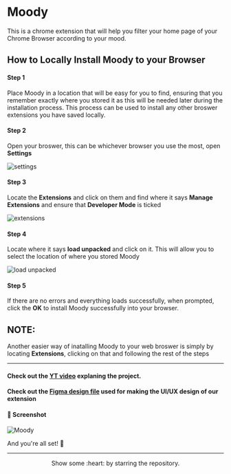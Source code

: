 <!-- <<<<<<< HEAD -->
# Moody
This is a chrome extension that will help you filter your home page of your Chrome Browser according to your mood.

## How to Locally Install Moody to your Browser

#### Step 1
Place Moody in a location that will be easy for you to find, ensuring that you remember exactly where you stored it as this will be needed later during the installation process. This process can be used to install any other broswer extensions you have saved locally.

#### Step 2
Open your broswer, this can be whichever browser you use the most, open **Settings**

![settings](https://user-images.githubusercontent.com/74776297/166063147-17eca9b6-c446-4c0c-856b-8c948826bc4d.png)

#### Step 3
Locate the **Extensions** and click on them and find where it says **Manage Extensions** and ensure that **Developer Mode** is ticked

![extensions](https://user-images.githubusercontent.com/74776297/166063436-b2c05d79-960f-43e8-ae99-3c246269ac62.png)

#### Step 4
Locate where it says **load unpacked** and click on it. This will allow you to select the location of where you stored Moody

![load unpacked](https://user-images.githubusercontent.com/74776297/166063822-ac830f3c-ad51-43e7-af45-b24bb6f2c96b.png)

#### Step 5
If there are no errors and everything loads successfully, when prompted, click the **OK** to install Moody successfully into your browser.


## NOTE:

Another easier way of inatalling Moody to your web broswer is simply by locating **Extensions**, clicking on that and following the rest of the steps

---

<!-- ## Download the extension from [here](). -->

#### Check out the [YT video](https://youtu.be/jSUDUitqoOI) explaning the project.

#### Check out the [Figma design file](https://www.figma.com/file/HthSH20cAg6WXbjLOW8af9/Moody---Chrome-Extension?node-id=0%3A1) used for making the UI/UX design of our extension

#### 📸 Screenshot
![Moody](https://user-images.githubusercontent.com/79099734/166107497-5a991619-d445-4d5c-b10e-05c6ce8949ee.PNG)


<!-- ## For Chrome Users
1. Visit the [Chrome Web Store](https://chrome.google.com/webstore/category/extensions?hl=en-US).
2. Search for Moody in the Search Bar. 

![search moody](https://user-images.githubusercontent.com/79099734/166102736-a5e6e683-b3ee-4c8a-a4e6-2be0e4f6b066.png)

3. Select this one and open it up.
4. Click on the `Add to Chrome` button.

![button](https://user-images.githubusercontent.com/79099734/166102891-9b802875-f49f-44ca-8164-4eaa64a918d3.png)
 -->
And you're all set! 🙌
<hr>
<p align="center">
  Show some :heart: by starring the repository.
</p>
<!-- >>>>>>> 60817596411cf9b67a72eabd227a42e33f1a5e17 -->
